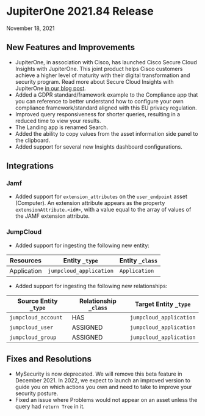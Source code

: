 
# JupiterOne 2021.84 Release

November 18, 2021

## New Features and Improvements

- JupiterOne, in association with Cisco, has launched Cisco Secure Cloud 
  Insights with JupiterOne. This joint product helps Cisco customers achieve 
  a higher level of maturity with their digital transformation and security 
  program. Read more about Secure Cloud Insights with JupiterOne 
  [in our blog post](https://try.jupiterone.com/blog/cisco-jupiterone-partnership-beyond-traditional-cloud-securityttps://try.jupiterone.com/blog/cisco-jupiterone-partnership-beyond-traditional-cloud-security).
- Added a GDPR standard/framework example to the Compliance app that you
  can reference to better understand how to configure your own compliance 
  framework/standard aligned with this EU privacy regulation.
- Improved query responsiveness for shorter queries, resulting in a reduced
  time to view your results. 
- The Landing app is renamed Search.
- Added the ability to copy values from the asset information side panel to the clipboard.
- Added support for several new Insights dashboard configurations.

## Integrations

### Jamf

- Added support for `extension_attributes` on the  `user_endpoint` 
  asset (Computer). An extension attribute appears as the property 
  `extensionAttribute.<id#>`, with a value equal to the array of 
  values of the JAMF extension attribute.

### JumpCloud

- Added support for ingesting the following new entity:

| Resources   | Entity `_type`          | Entity `_class` |
| ----------- | ----------------------- | --------------- |
| Application | `jumpcloud_application` | `Application`   |

- Added support for ingesting the following new relationships:

| Source Entity `_type` | Relationship `_class` | Target Entity `_type`  |
| --------------------- | --------------------- | ------------- |
| `jumpcloud_account`   | HAS               | `jumpcloud_application` |
| `jumpcloud_user`      | ASSIGNED          | `jumpcloud_application` |
| `jumpcloud_group`     | ASSIGNED          | `jumpcloud_application` |

## Fixes and Resolutions

- MySecurity is now deprecated. We will remove this beta feature 
  in December 2021. In 2022, we expect to launch an improved version to guide
  you on which actions you own and need to take to improve your security posture.
- Fixed an issue where Problems would not appear on an asset unless the query 
  had `return Tree` in it.
